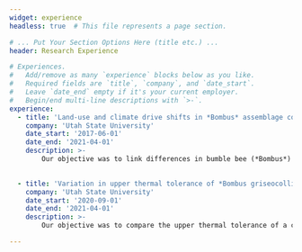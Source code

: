 ```yaml
---
widget: experience
headless: true  # This file represents a page section.

# ... Put Your Section Options Here (title etc.) ...
header: Research Experience

# Experiences.
#   Add/remove as many `experience` blocks below as you like.
#   Required fields are `title`, `company`, and `date_start`.
#   Leave `date_end` empty if it's your current employer.
#   Begin/end multi-line descriptions with `>-`.
experience:
  - title: 'Land-use and climate drive shifts in *Bombus* assemblage composition'
    company: 'Utah State University'
    date_start: '2017-06-01'
    date_end: '2021-04-01'
    description: >-
        Our objective was to link differences in bumble bee (*Bombus*) diversity to landscape composition and climate in agroecosystems in order to understand their co-occurring effects. 

        
  - title: 'Variation in upper thermal tolerance of *Bombus griseocollis* and *B. impatiens* (Hymenoptera: Apidae)'
    company: 'Utah State University'
    date_start: '2020-09-01'
    date_end: '2021-04-01'
    description: >-
        Our objective was to compare the upper thermal tolerance of a commercially available, eastern North American bumble bee species, *Bombus impatiens*, to the upper thermal tolerance of a wild and broadly distributed species, *Bombus griseocollis*.

---
```

